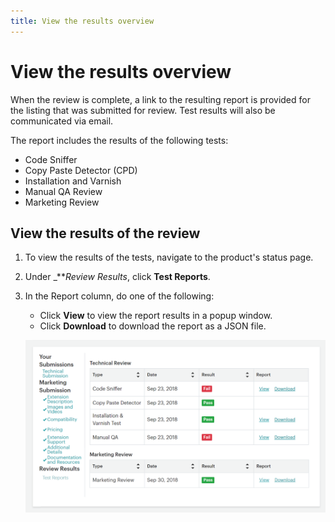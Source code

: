 ```yaml
---
title: View the results overview
---
```


# View the results overview

When the review is complete, a link to the resulting report is provided for the listing that was submitted for review. Test results will also be communicated via email.

The report includes the results of the following tests:

-  Code Sniffer
-  Copy Paste Detector (CPD)
-  Installation and Varnish
-  Manual QA Review
-  Marketing Review

## View the results of the review

1. To view the results of the tests, navigate to the product's status page.

1. Under _**_Review Results_, click **Test Reports**.

1. In the Report column, do one of the following:

    -  Click **View** to view the report results in a popup window.
    -  Click **Download** to download the report as a JSON file.

    ![](_images/test-reports.png)
